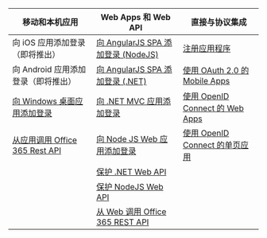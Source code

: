 | 移动和本机应用 | Web Apps 和 Web API | 直接与协议集成 |
| ----------------------- | ------------------------------- | --------------------- |
| 向 iOS 应用添加登录（即将推出） | [向 AngularJS SPA 添加登录 (NodeJS)](/documentation/articles/active-directory-v2-devquickstarts-angular-node) | [注册应用程序](/documentation/articles/active-directory-v2-app-registration) |
| 向 Android 应用添加登录（即将推出） | [向 AngularJS SPA 添加登录 (.NET)](/documentation/articles/active-directory-v2-devquickstarts-angular-dotnet) | [使用 OAuth 2.0 的 Mobile Apps](/documentation/articles/active-directory-v2-protocols-oauth-code) |
| [向 Windows 桌面应用添加登录](/documentation/articles/active-directory-v2-devquickstarts-wpf) | [向 .NET MVC 应用添加登录](/documentation/articles/active-directory-v2-devquickstarts-dotnet-web) | [使用 OpenID Connect 的 Web Apps](/documentation/articles/active-directory-v2-protocols-oidc) |
| [从应用调用 Office 365 Rest API](https://msdn.microsoft.com/office/office365/howto/authenticate-Office-365-APIs-using-v2) | [向 Node JS Web 应用添加登录](/documentation/articles/active-directory-v2-devquickstarts-node-web) | [使用 OpenID Connect 的单页应用](/documentation/articles/active-directory-v2-protocols-implicit)
| | [保护 .NET Web API](/documentation/articles/active-directory-v2-devquickstarts-dotnet-api) | |
| | [保护 NodeJS Web API](/documentation/articles/active-directory-v2-devquickstarts-node-api) |
| | [从 Web 调用 Office 365 REST API](https://msdn.microsoft.com/office/office365/howto/authenticate-Office-365-APIs-using-v2) |

<!---HONumber=Mooncake_0405_2016-->
